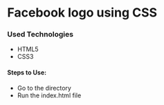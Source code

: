 <h1>Facebook logo using CSS</h1>


<h3>Used Technologies</h3>
<ul>
  <li>HTML5</li>
  <li>CSS3</li>
</ul>

#### Steps to Use:



- Go to the directory
- Run the index.html file
